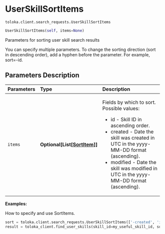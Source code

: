 # UserSkillSortItems
`toloka.client.search_requests.UserSkillSortItems`

```python
UserSkillSortItems(self, items=None)
```

Parameters for sorting user skill search results


You can specify multiple parameters.
To change the sorting direction (sort in descending order), add a hyphen before the parameter. For example, sort=-id.

## Parameters Description

| Parameters | Type | Description |
| :----------| :----| :-----------|
`items`|**Optional\[List\[[SortItem](toloka.client.search_requests.UserSkillSortItems.SortItem.md)\]\]**|<p>Fields by which to sort. Possible values:<ul><li>id - Skill ID in ascending order.</li><li>created - Date the skill was created in UTC in the yyyy-MM-DD format (ascending).</li><li>modified - Date the skill was modified in UTC in the yyyy-MM-DD format (ascending).</li></ul></p>

**Examples:**

How to specify and use SortItems.

```python
sort = toloka.client.search_requests.UserSkillSortItems(['-created', 'id'])
result = toloka_client.find_user_skills(skill_id=my_useful_skill_id, sort=sort, limit=10)
```
